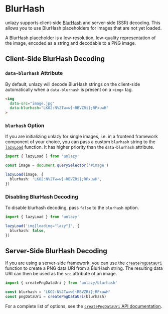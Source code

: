 # BlurHash

unlazy supports client-side [BlurHash](https://blurha.sh/) and server-side (SSR) decoding. This allows you to use BlurHash placeholders for images that are not yet loaded.

A BlurHash placeholder is a low-resolution, low-quality representation of the image, encoded as a string and decodable to a PNG image.

## Client-Side BlurHash Decoding

### `data-blurhash` Attribute

By default, unlazy will decode BlurHash strings on the client-side automatically when a `data-blurhash` is present on a `<img>` tag.

```html
<img
  data-src="image.jpg"
  data-blurhash="LKO2:N%2Tw=w]~RBVZRi};RPxuwH"
>
```

### `blurhash` Option

If you are initializing unlazy for single images, i.e. in a frontend framework component of your choice, you can pass a custom `blurhash` string to the [`lazyLoad`](/api/lazy-load) function. It has higher priority than the `data-blurhash` attribute.

```ts
import { lazyLoad } from 'unlazy'

const image = document.querySelector('#image')

lazyLoad(image, {
  blurhash: 'LKO2:N%2Tw=w]~RBVZRi};RPxuwH',
})
```

### Disabling BlurHash Decoding

To disable blurhash decoding, pass `false` to the `blurhash` option.

```ts
import { lazyLoad } from 'unlazy'

lazyLoad('img[loading="lazy"]', {
  blurhash: false,
})
```

## Server-Side BlurHash Decoding

If you are using a server-side framework, you can use the [`createPngDataUri`](/api/blurhash-create-png-data-uri) function to create a PNG data URI from a BlurHash string. The resulting data URI can then be used as the `src` attribute of an image.

```ts
import { createPngDataUri } from 'unlazy/blurhash'

const blurhash = 'LKO2:N%2Tw=w]~RBVZRi};RPxuwH'
const pngDataUri = createPngDataUri(blurhash)
```

For a complete list of options, see the [`createPngDataUri` API documentation](/api/blurhash-create-png-data-uri).
